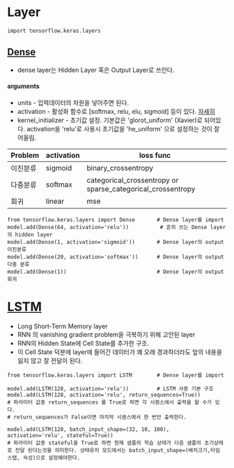 # Layer
```
import tensorflow.keras.layers
```
## [Dense](https://keras.io/layers/core/#dense)
- dense layer는 Hidden Layer 혹은 Output Layer로 쓰인다.
#### arguments
- units - 입력데이터의 차원을 넣어주면 된다.
- activation - 활성화 함수로 [softmax, relu, elu, sigmoid] 등이 있다. [자세히](https://keras.io/activations/)
- kernel_initializer - 초기값 설정. 기본값은 'glorot_uniform' (Xavier)로 되어있다.  activation을 'relu'로 사용시 초기값을  'he_uniform' 으로 설정하는 것이 잘 어울림.

|Problem| activation |  loss func|
|--                 |--         |--|
|이진분류| sigmoid | binary_crossentropy |
|다중분류|softmax|categorical_crossentropy or sparse_categorical_crossentropy|
|회귀| linear | mse|


```{python}
from tensorflow.keras.layers import Dense  		# Dense layer를 import
model.add(Dense(64, activation='relu'))          # 흔히 쓰는 Dense layer의 hidden layer
model.add(Dense(1, activation='sigmoid'))       # Dense layer의 output 이진분류
model.add(Dense(20, activation='softmax'))      # Dense layer의 output 다중 분류 
model.add(Dense(1))                             # Dense layer의 output 회귀
```

# [LSTM](https://keras.io/layers/recurrent/#lstm)
- Long Short-Term Memory layer
- RNN 의 vanishing gradient problem을 극복하기 위해 고안된 layer
- RNN의 Hidden State에 Cell State를 추가한 구조.
- 이 Cell State 덕분에 layer에 들어간 데이터가 꽤 오래 경과하더라도 앞의 내용을 잃지 않고 잘 전달이 된다.



```{python}
from tensorflow.keras.layers import LSTM        # Dense layer를 import

model.add(LSTM(128, activation='relu'))         # LSTM 사용 기본 구조
model.add(LSTM(128, activation='relu', return_sequences=True))         
# 파라미터 값중 return_sequences 를 True로 하면 각 시퀀스에서 출력을 할 수가 있다.
# return_sequences가 False이면 마지막 시퀀스에서 한 번만 출력한다.

model.add(LSTM(128, batch_input_shape=(32, 10, 100), activation='relu', stateful=True))  
# 파라미터 값중 stateful을 True로 하면 현재 샘플의 학습 상태가 다음 샘플의 초기상태로 전달 된다는것을 의미한다. 상태유지 모드에서는 batch_input_shape=(배치크기,타임 스텝, 속성)으로 설정해야한다.
```
